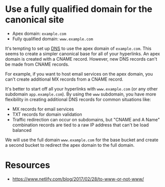 # Use a fully qualified domain for the canonical site
  * Apex domain: `example.com`
  * Fully qualified domain: `www.example.com`

It's tempting to set up [DNS](http://www.steves-internet-guide.com/dns-guide-beginners/) to use the apex domain of `example.com`. This seems to create a simpler canonical base for all of your hyperlinks. An apex domain is created with a CNAME record. However, new DNS records can't be made from CNAME records.

For example, if you want to host email services on the apex domain, you can't create additional MX records from a CNAME record.

It's better to start off all your hyperlinks with `www.example.com` (or any other subdomain `app.example.com`). By using the `www` subdomain, you have more flexibility in creating additional DNS records for common situations like:
  * MX records for email services
  * TXT records for domain validation
  * Traffic redirection can occur on subdomains, but "CNAME and A Name" combination records are tied to a raw IP address that can't be load balanced

We will use the full domain `www.example.com` for the base bucket and create a second bucket to redirect the apex domain to the full domain.


# Resources
  * https://www.netlify.com/blog/2017/02/28/to-www-or-not-www/
